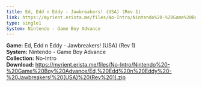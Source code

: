 ```yaml
---
title: Ed, Edd n Eddy - Jawbreakers! (USA) (Rev 1)
link: https://myrient.erista.me/files/No-Intro/Nintendo%20-%20Game%20Boy%20Advance/Ed,%20Edd%20n%20Eddy%20-%20Jawbreakers!%20(USA)%20(Rev%201).zip
type: single1
System: Nintendo - Game Boy Advance
---
```

<b>Game:</b> Ed, Edd n Eddy - Jawbreakers! (USA) (Rev 1)<br>
<b>System:</b> Nintendo - Game Boy Advance<br>
<b>Collection:</b> No-Intro<br>
<b>Download:</b> https://myrient.erista.me/files/No-Intro/Nintendo%20-%20Game%20Boy%20Advance/Ed,%20Edd%20n%20Eddy%20-%20Jawbreakers!%20(USA)%20(Rev%201).zip
